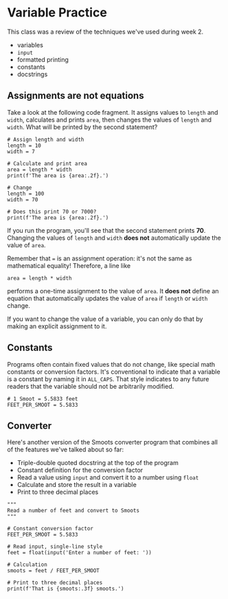 # Variable Practice

This class was a review of the techniques we've used during week 2.

- variables
- `input`
- formatted printing
- constants
- docstrings

## Assignments are not equations

Take a look at the following code fragment. It assigns values to `length` and `width`, calculates and prints `area`, then changes the values of `length` and `width`. What will be printed by the second statement?

```
# Assign length and width
length = 10
width = 7

# Calculate and print area
area = length * width
print(f'The area is {area:.2f}.')

# Change
length = 100
width = 70

# Does this print 70 or 7000?
print(f'The area is {area:.2f}.')
```

If you run the program, you'll see that the second statement prints **70**. Changing the values of `length` and `width` **does not** automatically update the value of `area`.

Remember that `=` is an assignment operation: it's not the same as mathematical equality! Therefore, a line like
```
area = length * width
```
performs a one-time assignment to the value of `area`. It **does not** define an equation that automatically updates the value of `area` if `length` or `width` change. 

If you want to change the value of a variable, you can only do that by making an explicit assignment to it.

## Constants

Programs often contain fixed values that do not change, like special math constants or conversion factors. It's conventional to indicate that a variable is a constant by naming it in `ALL_CAPS`. That style indicates to any future readers that the variable should not be arbitrarily modified.
```
# 1 Smoot = 5.5833 feet
FEET_PER_SMOOT = 5.5833
```

## Converter

Here's another version of the Smoots converter program that combines all of the features we've talked about so far:

- Triple-double quoted docstring at the top of the program
- Constant definition for the conversion factor
- Read a value using `input` and convert it to a number using `float`
- Calculate and store the result in a variable
- Print to three decimal places

```
"""
Read a number of feet and convert to Smoots
"""

# Constant conversion factor
FEET_PER_SMOOT = 5.5833

# Read input, single-line style
feet = float(input('Enter a number of feet: '))

# Calculation
smoots = feet / FEET_PER_SMOOT

# Print to three decimal places
print(f'That is {smoots:.3f} smoots.')
```
